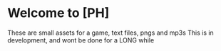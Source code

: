 # Welcome to [PH]
These are small assets for a game, text files, pngs and mp3s
This is in development, and wont be done for a LONG while

